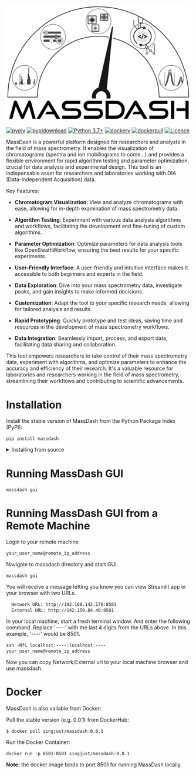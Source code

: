 <p align="center">
  <picture>
    <source media="(prefers-color-scheme: dark)" srcset="https://github.com/Roestlab/massdash/raw/dev/massdash/assets/img/MassDash_Logo_Light.png" alt="MassDash_Logo" width="500">
    <source media="(prefers-color-scheme: light)" srcset="https://github.com/Roestlab/massdash/raw/dev/massdash/assets/img/MassDash_Logo_Dark.png" alt="MassDash_Logo" width="500">
    <img comment="Placeholder to transition between light color mode and dark color mode - this image is not directly used." src="https://github.com/Roestlab/massdash/blob/dev/massdash/assets/img/MassDash_Logo_Dark.png">
  </picture>
</p>

[![pypiv](https://img.shields.io/pypi/v/massdash.svg)](https://pypi.python.org/pypi/massdash)
[![pypidownload](https://img.shields.io/pypi/dm/massdash?color=orange)](https://pypistats.org/packages/massdash)
[![Python 3.7+](https://img.shields.io/badge/python-3.7+-blue.svg)](https://www.python.org/downloads/)
[![dockerv](https://img.shields.io/docker/v/singjust/massdash?label=docker&color=green)](https://hub.docker.com/r/singjust/massdash)
[![dockerpull](https://img.shields.io/docker/pulls/singjust/massdash?color=green)](https://hub.docker.com/r/singjust/massdash)
[![Licence](https://img.shields.io/badge/License-BSD_3--Clause-orange.svg)](https://raw.githubusercontent.com/RoestLab/massdash/main/LICENSE)

MassDash is a powerful platform designed for researchers and analysts in the field of mass spectrometry. It enables the visualization of chromatograms (spectra and ion mobiliograms to come...) and provides a flexible environment for rapid algorithm testing and parameter optimization, crucial for data analysis and experimental design. This tool is an indispensable asset for researchers and laboratories working with DIA (Data-Independent Acquisition) data.

Key Features:

- **Chromatogram Visualization**: View and analyze chromatograms with ease, allowing for in-depth examination of mass spectrometry data.

- **Algorithm Testing**: Experiment with various data analysis algorithms and workflows, facilitating the development and fine-tuning of custom algorithms.

- **Parameter Optimization**: Optimize parameters for data analysis tools like OpenSwathWorkflow, ensuring the best results for your specific experiments.

- **User-Friendly Interface**: A user-friendly and intuitive interface makes it accessible to both beginners and experts in the field.

- **Data Exploration**: Dive into your mass spectrometry data, investigate peaks, and gain insights to make informed decisions.

- **Customization**: Adapt the tool to your specific research needs, allowing for tailored analysis and results.

- **Rapid Prototyping**: Quickly prototype and test ideas, saving time and resources in the development of mass spectrometry workflows.

- **Data Integration**: Seamlessly import, process, and export data, facilitating data sharing and collaboration.

This tool empowers researchers to take control of their mass spectrometry data, experiment with algorithms, and optimize parameters to enhance the accuracy and efficiency of their research. It's a valuable resource for laboratories and researchers working in the field of mass spectrometry, streamlining their workflows and contributing to scientific advancements.

# Installation

Install the stable version of MassDash from the Python Package Index (PyPI):

```
pip install massdash
```

<details>
   <summary>Installing from source</summary>

Clone the repository

```
git clone https://github.com/Roestlab/massdash.git
```

Change into massdash directory

```
cd massdash
```

Pip install massdash in editable mode

```
pip install -e .
```

</details>


# Running MassDash GUI

```
massdash gui
```

# Running MassDash GUI from a Remote Machine

Login to your remote machine

```
your_user_name@remote_ip_address
```

Navigate to massdash directory and start GUI. 

```
massdash gui
```

You will receive a message letting you know you can view Streamlit app in your browser with two URLs. 

```
  Network URL: http://192.168.142.176:8501
  External URL: http://142.150.84.40:8501
```

In your local machine, start a fresh terminal window. And enter the following command. Replace '----' with the last 4 digits from the URLs above. In this example, '----' would be 8501.

```
ssh -NfL localhost:----:localhost:---- your_user_name@remote_ip_address
```

Now you can copy Network/External url to your local machine browser and use massdash. 

# Docker

MassDash is also vailable from Docker:

Pull the stable version (e.g. 0.0.1) from DockerHub:

```
$ docker pull singjust/massdash:0.0.1
```

Run the Docker Container:

```
docker run -p 8501:8501 singjust/massdash:0.0.1
```

**Note:** the docker image binds to port 8501 for running MassDash locally.